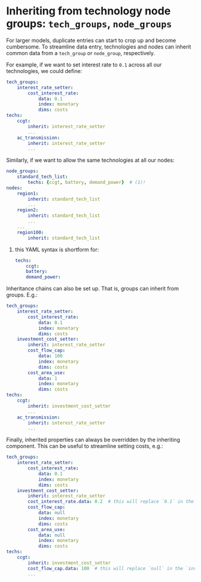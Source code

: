 
# Inheriting from technology node groups: `tech_groups`, `node_groups`

For larger models, duplicate entries can start to crop up and become cumbersome.
To streamline data entry, technologies and nodes can inherit common data from a `tech_group` or `node_group`, respectively.

For example, if we want to set interest rate to `0.1` across all our technologies, we could define:

```yaml
tech_groups:
    interest_rate_setter:
        cost_interest_rate:
            data: 0.1
            index: monetary
            dims: costs
techs:
    ccgt:
        inherit: interest_rate_setter
        ...
    ac_transmission:
        inherit: interest_rate_setter
        ...
```

Similarly, if we want to allow the same technologies at all our nodes:

```yaml
node_groups:
    standard_tech_list:
        techs: {ccgt, battery, demand_power}  # (1)!
nodes:
    region1:
        inherit: standard_tech_list
        ...
    region2:
        inherit: standard_tech_list
        ...
    ...
    region100:
        inherit: standard_tech_list
```

1. this YAML syntax is shortform for:
    ```yaml
    techs:
        ccgt:
        battery:
        demand_power:
    ```

Inheritance chains can also be set up.
That is, groups can inherit from groups.
E.g.:

```yaml
tech_groups:
    interest_rate_setter:
        cost_interest_rate:
            data: 0.1
            index: monetary
            dims: costs
    investment_cost_setter:
        inherit: interest_rate_setter
        cost_flow_cap:
            data: 100
            index: monetary
            dims: costs
        cost_area_use:
            data: 1
            index: monetary
            dims: costs
techs:
    ccgt:
        inherit: investment_cost_setter
        ...
    ac_transmission:
        inherit: interest_rate_setter
        ...
```

Finally, inherited properties can always be overridden by the inheriting component.
This can be useful to streamline setting costs, e.g.:

```yaml
tech_groups:
    interest_rate_setter:
        cost_interest_rate:
            data: 0.1
            index: monetary
            dims: costs
    investment_cost_setter:
        inherit: interest_rate_setter
        cost_interest_rate.data: 0.2  # this will replace `0.1` in the `interest_rate_setter`.
        cost_flow_cap:
            data: null
            index: monetary
            dims: costs
        cost_area_use:
            data: null
            index: monetary
            dims: costs
techs:
    ccgt:
        inherit: investment_cost_setter
        cost_flow_cap.data: 100  # this will replace `null` in the `investment_cost_setter`.
        ...
```
